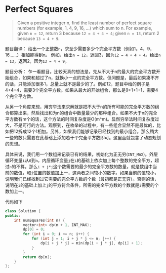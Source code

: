 # Perfect Squares

> Given a positive integer n, find the least number of perfect square numbers \(for example, 1, 4, 9, 16, ...\) which sum to n. For example, given `n = 12`, return 3 because `12 = 4 + 4 + 4`; given `n = 13`, return 2 because `13 = 4 + 9`.

题目翻译： 给出一个正整数`n`，求至少需要多少个完全平方数（例如1，4，9，16……）相加能得到n。 例如，给出`n = 12`，返回3，因为`12 = 4 + 4 + 4`。给出`n = 13`，返回2，因为`13 = 4 + 9`。

题目分析： 乍一看题目，比较天真的想法是，先从不大于n的最大的完全平方数开始组合，如果和超过了n，就换小一点的完全平方数。但问题是，最后如果凑不齐的话，只能添加很多1，总量上就不是最少的了。例如12，题目中给的例子是4+4+4，需要3个完全平方数。如果从最大的开始组合，那么是9+1+1+1，需要4个完全平方数。

从另一个角度来想，用穷举法来求解就是把不大于n的所有可能的完全平方数的组合都算出来，然后找出和为n的组合中数量最少的那种组合。如果不大于n的完全平方数有m个的话，这个方法的时间复杂度是O\(m^m\)。显然穷举法时间复杂度过大，不是可行的方法。观察到，在枚举的过程中，有一些组合显然不是最优的，比如把12拆成12个1相加。另外，如果我们能够记录已经找到的最小组合，那么稍大一些的数只需要在此基础上添加若干个完全平方数即可。这里面就包含了动态规划的思想。

具体来说，我们用一个数组来记录已有的结果，初始化为正无穷\(`INT_MAX`\)。外层循环变量`i`从`0`到`n`，内层循环变量`j`在`i`的基础上依次加上每个整数的完全平方，超过`n`的不算。那么`i + j*j`这个数需要的最少的完全平方数的数量，就是数组中当前的数值，和`i`位置的数值加上一，这两者之间较小的数字。如果当前的值较小，说明我们已经找到过它需要的完全平方数的个数（最初都是正无穷）。否则的话，说明在`i`的基础上加上`j`的平方符合条件，所需的完全平方数的个数就是`i`需要的个数加上一。

代码如下

```cpp
class Solution {
public:
    int numSquares(int n) {
        vector<int> dp(n + 1, INT_MAX);
        dp[0] = 0;
        for (int i = 0; i <= n; i++) {
            for (int j = 1; i + j * j <= n; j++) {
                dp[i + j * j] = min(dp[i + j * j], dp[i] + 1);
            }
        }
        return dp[n];
    }
};
```

